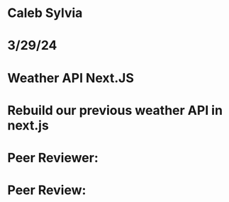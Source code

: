 # Caleb Sylvia
# 3/29/24
# Weather API Next.JS
# Rebuild our previous weather API in next.js
# Peer Reviewer:
# Peer Review: